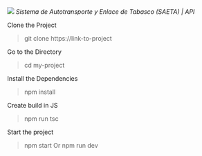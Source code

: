 <img src="https://img.shields.io/badge/STATUS-EN%20DESAROLLO-green">
<em> Sistema de Autotransporte y Enlace de Tabasco (SAETA) | API </em>

Clone the Project
>git clone https://link-to-project

Go to the Directory
>cd my-project

Install the Dependencies
>npm install

Create build in JS
>npm run tsc

Start the project
>npm start
Or
>npm run dev
